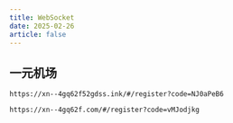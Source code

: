 ```yaml
---
title: WebSocket
date: 2025-02-26
article: false
---
```


## 一元机场

`https://xn--4gq62f52gdss.ink/#/register?code=NJ0aPeB6`

`https://xn--4gq62f.com/#/register?code=vMJodjkg`
